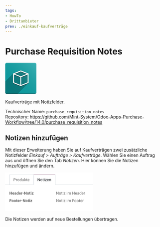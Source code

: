 ```yaml
---
tags:
- HowTo
- Drittanbieter
prev: ./einkauf-kaufverträge
---
```

# Purchase Requisition Notes
![icon_oms_box](assets/icon_oms_box.png)

Kaufverträge mit Notizfelder.

Technischer Name: `purchase_requisition_notes`\
Repository: <https://github.com/Mint-System/Odoo-Apps-Purchase-Workflow/tree/14.0/purchase_requisition_notes>

## Notizen hinzufügen

Mit dieser Erweiterung haben Sie auf Kaufverträgen zwei zusätzliche Notizfelder *Einkauf > Aufträge > Kaufverträge*. Wählen Sie einen Auftrag aus und öffnen Sie den Tab *Notizen*. Hier können Sie die Notizen hinzufügen und ändern.

![](assets/Purchase%20Requistion%20Notes.png)

Die Notizen werden auf neue Bestellungen übertragen.